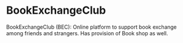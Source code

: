 # BookExchangeClub
BookExchangeClub (BEC): Online platform to support book exchange among friends and strangers. Has provision of Book shop as well.
